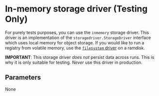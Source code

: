 <!--[metadata]>
+++
title = "In-memory storage driver"
description = "Explains how to use the in-memory storage drivers"
keywords = ["registry, service, driver, images, storage,  in-memory"]
+++
<![end-metadata]-->


# In-memory storage driver (Testing Only)

For purely tests purposes, you can use the `inmemory` storage driver. This
driver is an implementation of the `storagedriver.StorageDriver` interface which
uses local memory for object storage. If you would like to run a registry from
volatile memory, use the [`filesystem` driver](filesystem.md) on a ramdisk.

**IMPORTANT**: This storage driver *does not* persist data across runs. This is why it is only suitable for testing. *Never* use this driver in production.

## Parameters

None
